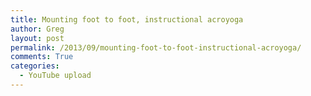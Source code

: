 ```yaml
---
title: Mounting foot to foot, instructional acroyoga
author: Greg
layout: post
permalink: /2013/09/mounting-foot-to-foot-instructional-acroyoga/
comments: True
categories:
  - YouTube upload
---
```


